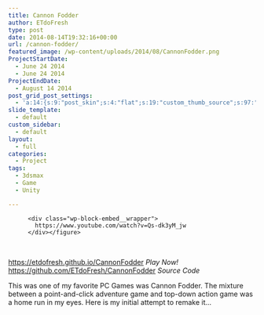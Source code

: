 ```yaml
---
title: Cannon Fodder
author: ETdoFresh
type: post
date: 2014-08-14T19:32:16+00:00
url: /cannon-fodder/
featured_image: /wp-content/uploads/2014/08/CannonFodder.png
ProjectStartDate:
  - June 24 2014
  - June 24 2014
ProjectEndDate:
  - August 14 2014
post_grid_post_settings:
  - 'a:14:{s:9:"post_skin";s:4:"flat";s:19:"custom_thumb_source";s:97:"https://www.etdofresh.com/wp-content/plugins/post-grid/assets/frontend/css/images/placeholder.png";s:16:"thumb_custom_url";s:0:"";s:17:"font_awesome_icon";s:0:"";s:23:"font_awesome_icon_color";s:0:"";s:22:"font_awesome_icon_size";s:0:"";s:17:"custom_youtube_id";s:0:"";s:15:"custom_vimeo_id";s:0:"";s:21:"custom_dailymotion_id";s:0:"";s:14:"custom_mp3_url";s:0:"";s:20:"custom_soundcloud_id";s:0:"";s:16:"custom_video_MP4";s:0:"";s:16:"custom_video_OGV";s:0:"";s:17:"custom_video_WEBM";s:0:"";}'
slide_template:
  - default
custom_sidebar:
  - default
layout:
  - full
categories:
  - Project
tags:
  - 3dsmax
  - Game
  - Unity

---
```

<div class="wp-block-columns has-2-columns">
  <div class="wp-block-column">
    <figure class="wp-block-embed-youtube wp-block-embed is-type-video is-provider-youtube wp-embed-aspect-16-9 wp-has-aspect-ratio"> 
    
    <div class="wp-block-embed__wrapper">
      https://www.youtube.com/watch?v=Qs-dk3yM_jw
    </div></figure>
  </div>
  
  <div class="wp-block-column">
     
  </div>
</div>

<a href="https://etdofresh.github.io/CannonFodder" target="_blank" rel="noreferrer noopener" aria-label="https://etdofresh.github.io/CannonFodder (opens in a new tab)">https://etdofresh.github.io/CannonFodder</a> _Play Now!_  
<a href="https://github.com/ETdoFresh/CannonFodder" target="_blank" rel="noreferrer noopener" aria-label="https://github.com/ETdoFresh/CannonFodder (opens in a new tab)">https://github.com/ETdoFresh/CannonFodder</a> _Source Code_

<p class="SoftwareDescription">
  This was one of my favorite PC Games was Cannon Fodder. The mixture between a point-and-click adventure game and top-down action game was a home run in my eyes. Here is my initial attempt to remake it...
</p>